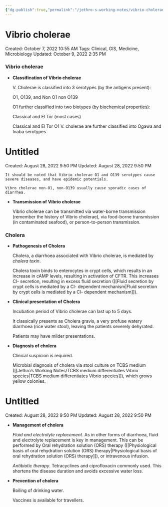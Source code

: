 ```yaml
---
{"dg-publish":true,"permalink":"/jethro-s-working-notes/vibrio-cholerae/","dgPassFrontmatter":true}
---
```



# Vibrio cholerae

Created: October 7, 2022 10:55 AM
Tags: Clinical, GIS, Medicine, Microbiology
Updated: October 9, 2022 2:35 PM

### Vibrio cholerae

- **Classification of Vibrio cholerae**
    
    
    V. Cholerae is classified into 3 serotypes (by the antigens present):
    
    O1, O139, and Non O1 non O139
    
    O1 further classified into two biotypes (by biochemical properties):
    
    Classical and El Tor (most cases)
    
    Classical and El Tor O1 V. cholerae are further classified into Ogawa and Inaba serotypes
    
    
<div class="transclusion internal-embed is-loaded"><div class="markdown-embed">





# Untitled

Created: August 28, 2022 9:50 PM
Updated: August 28, 2022 9:50 PM

</div></div>

    
    It should be noted that Vibrio cholerae O1 and O139 serotypes cause severe diseases, and have epidemic potentials. 
    
    Vibro cholerae non-O1, non-O139 usually cause sporadic cases of diarrhea.
    
- **Transmission of Vibrio cholerae**
    
    Vibrio cholerae can be transmitted via water-borne transmission (remember the history of Vibrio cholerae), via food-borne transmission (in contaminated seafood), or person-to-person transmission.
    

### Cholera

- **Pathogenesis of Cholera**
    
    Cholera, a diarrhoea associated with Vibrio cholerae, is mediated by *cholera toxin*.
    
    Cholera toxin binds to enterocytes in crypt cells, which results in an increase in cAMP levels, resulting in activation of CFTR. This increases Cl- secretion, resulting in excess fluid secretion ([[Fluid secretion by crypt cells is mediated by a Cl- dependent mechanism\|Fluid secretion by crypt cells is mediated by a Cl- dependent mechanism]]).
    
- **Clinical presentation of Cholera**
    
    Incubation period of Vibrio cholerae can last up to 5 days.
    
    It classically presents as Cholera gravis, a very profuse watery diarrhoea (rice water stool), leaving the patients severely dehyrated.
    
    Patients may have milder presentations.
    
- **Diagnosis of cholera**
    
    Clinical suspicion is required.
    
    Microbial diagnosis of cholera via stool culture on TCBS medium ([[Jethro’s Working Notes/TCBS medium differentiates Vibrio species\|TCBS medium differentiates Vibrio species]]), which grows yellow colonies.
    
    
<div class="transclusion internal-embed is-loaded"><div class="markdown-embed">





# Untitled

Created: August 28, 2022 9:50 PM
Updated: August 28, 2022 9:50 PM

</div></div>

    
- **Management of cholera**
    
    *Fluid and electrolyte replacement*. As in other forms of diarrhoea, fluid and electrolyte replacement is key in management. This can be performed by Oral rehydration solution (ORS) therapy ([[Physiological basis of oral rehydration solution (ORS) therapy\|Physiological basis of oral rehydration solution (ORS) therapy]]), or intravenous infusion.
    
    *Antibiotic therapy*. Tetracyclines and ciprofloxacin commonly used. This shortens the disease duration and avoids excessive water loss.
    
- **Prevention of cholera**
    
    Boiling of drinking water.
    
    Vaccines is available for travellers.